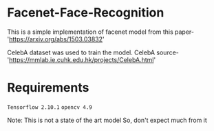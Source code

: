 # Facenet-Face-Recognition

This is a simple implementation of facenet model from this paper-'https://arxiv.org/abs/1503.03832'

CelebA dataset was used to train the model.
CelebA source-'https://mmlab.ie.cuhk.edu.hk/projects/CelebA.html'

# Requirements
```Tensorflow 2.10.1```
```opencv 4.9```

Note: This is not a state of the art model So, don't expect much from it

